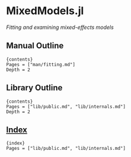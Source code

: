 # MixedModels.jl

*Fitting and examining mixed-effects models*

## Manual Outline

    {contents}
    Pages = ["man/fitting.md"]
    Depth = 2

## Library Outline

    {contents}
    Pages = ["lib/public.md", "lib/internals.md"]
    Depth = 2

## [Index]({ref#main-index})

    {index}
    Pages = ["lib/public.md", "lib/internals.md"]
